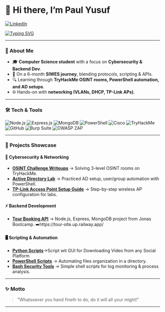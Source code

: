 
# 👋 Hi there, I’m Paul Yusuf  
[![LinkedIn](https://img.shields.io/badge/LinkedIn-0A66C2?style=for-the-badge&logo=linkedin&logoColor=white)](https://www.linkedin.com/in/paul-yusuf-8b5a97209/)

[![Typing SVG](https://readme-typing-svg.herokuapp.com?font=Fira+Code&pause=1000&color=36BCF7&width=435&lines=Cybersecurity+Professional🔐;Backend+Developer+⚡🖥️;Always+Curious+%F0%9F%94%8D)](https://git.io/typing-svg)

---

### 🌱 About Me
- 🎓 **Computer Science student** with a focus on **Cybersecurity & Backend Dev**.  
- 🚀 On a 6-month **SIWES journey**, blending protocols, scripting & APIs.  
- 🔍 Learning through **TryHackMe OSINT rooms, PowerShell automation, and AD setups**.  
- 🌐 Hands-on with **networking (VLANs, DHCP, TP-Link APs)**.  

---

### 🛠️ Tech & Tools  
![Node.js](https://img.shields.io/badge/Node.js-43853D?style=for-the-badge&logo=node.js&logoColor=white)  ![Express.js](https://img.shields.io/badge/Express.js-000000?style=for-the-badge&logo=express&logoColor=white)  ![MongoDB](https://img.shields.io/badge/MongoDB-4EA94B?style=for-the-badge&logo=mongodb&logoColor=white)  ![PowerShell](https://img.shields.io/badge/PowerShell-5391FE?style=for-the-badge&logo=powershell&logoColor=white)  ![Cisco](https://img.shields.io/badge/Cisco-1BA0D7?style=for-the-badge&logo=cisco&logoColor=white)  ![TryHackMe](https://img.shields.io/badge/TryHackMe-212C42?style=for-the-badge&logo=tryhackme&logoColor=red)  ![GitHub](https://img.shields.io/badge/GitHub-181717?style=for-the-badge&logo=github&logoColor=white)  ![Burp Suite](https://img.shields.io/badge/Burp%20Suite-FF6633?style=for-the-badge&logoColor=white)  ![OWASP ZAP](https://img.shields.io/badge/OWASP%20ZAP-00457C?style=for-the-badge&logoColor=white)  


---

### 📌 Projects Showcase  

#### 🔐 Cybersecurity & Networking
- [**OSINT Challenge Writeups**](#) → Solving 3-level OSINT rooms on TryHackMe.  
- [**Active Directory Lab**](#) → Practiced AD setup, user/group automation with PowerShell.  
- [**TP-Link Access Point Setup Guide**](#) → Step-by-step wireless AP configuration for labs.  

#### ⚡ Backend Development
- [**Tour Booking API**](#) → Node.js, Express, MongoDB project from Jonas Bootcamp.
  ➡️https://tour-site.up.railway.app/  


#### 🖥️ Scripting & Automation
- [**Python Scripts**](https://github.com/PaulsCreate/Scripting-Automation-)→Script wit GUI for Downloading Video from any Social Platform 
- [**PowerShell Scripts**](https://github.com/PaulsCreate/Scripting-Automation-) → Automating files organization in a directory.  
- [**Bash Security Tools**](https://github.com/PaulsCreate/Scripting-Automation-) → Simple shell scripts for log monitoring & process analysis.  

---

### ✨ Motto
> "Whatsoever you hand fineth to do, do it will all your might!"  

---
